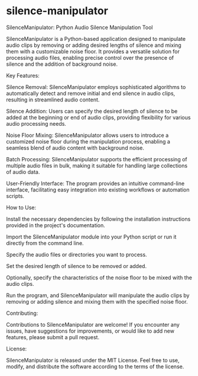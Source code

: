 # silence-manipulator

SilenceManipulator: Python Audio Silence Manipulation Tool

SilenceManipulator is a Python-based application designed to manipulate audio clips by removing or adding desired lengths of silence and mixing them with a customizable noise floor. It provides a versatile solution for processing audio files, enabling precise control over the presence of silence and the addition of background noise.

Key Features:

Silence Removal: SilenceManipulator employs sophisticated algorithms to automatically detect and remove initial and end silence in audio clips, resulting in streamlined audio content.

Silence Addition: Users can specify the desired length of silence to be added at the beginning or end of audio clips, providing flexibility for various audio processing needs.

Noise Floor Mixing: SilenceManipulator allows users to introduce a customized noise floor during the manipulation process, enabling a seamless blend of audio content with background noise.

Batch Processing: SilenceManipulator supports the efficient processing of multiple audio files in bulk, making it suitable for handling large collections of audio data.

User-Friendly Interface: The program provides an intuitive command-line interface, facilitating easy integration into existing workflows or automation scripts.

How to Use:

Install the necessary dependencies by following the installation instructions provided in the project's documentation.

Import the SilenceManipulator module into your Python script or run it directly from the command line.

Specify the audio files or directories you want to process.

Set the desired length of silence to be removed or added.

Optionally, specify the characteristics of the noise floor to be mixed with the audio clips.

Run the program, and SilenceManipulator will manipulate the audio clips by removing or adding silence and mixing them with the specified noise floor.

Contributing:

Contributions to SilenceManipulator are welcome! If you encounter any issues, have suggestions for improvements, or would like to add new features, please submit a pull request.

License:

SilenceManipulator is released under the MIT License. Feel free to use, modify, and distribute the software according to the terms of the license.

